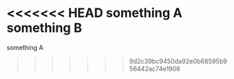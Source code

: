 <<<<<<< HEAD
something A
something B
=======
something A
>>>>>>> 9d2c39bc9450da92e0b68595b956442ac74e1908
